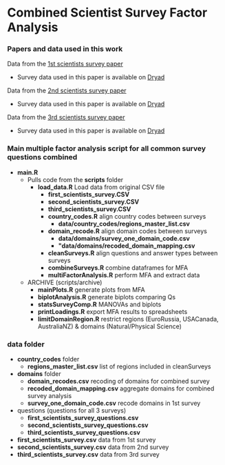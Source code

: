 # Combined Scientist Survey Factor Analysis
### Papers and data used in this work
Data from the [1st scientists survey paper](https://journals.plos.org/plosone/article?id=10.1371/journal.pone.0021101)

  * Survey data used in this paper is available on [Dryad](https://datadryad.org/stash/dataset/doi:10.5061/dryad.6t94p)

Data from the [2nd scientists survey paper](https://journals.plos.org/plosone/article?id=10.1371/journal.pone.0134826)

  * Survey data used in this paper is available on [Dryad](https://datadryad.org/stash/dataset/doi:10.5061/dryad.1ph92)

Data from the [3rd scientists survey paper](https://agupubs.onlinelibrary.wiley.com/doi/abs/10.1029/2018EA000461)

  * Survey data used in this paper is available on [Dryad](https://datadryad.org/stash/dataset/doi:10.5061/dryad.sv6t740)

### Main multiple factor analysis script for all common survey questions combined  
* **main.R**  
  * Pulls code from the **scripts** folder  
     * **load_data.R** Load data from original CSV file  
        * **first_scientists_survey.CSV**  
        * **second_scientists_survey.CSV**  
        * **third_scientists_survey.CSV**  
         * **country_codes.R** align country codes between surveys    
              * **data/country_codes/regions_master_list.csv**  
         * **domain_recode.R** align domain codes between surveys    
              * **data/domains/survey_one_domain_code.csv**  
              * **"data/domains/recoded_domain_mapping.csv**  
         * **cleanSurveys.R** align questions and answer types between surveys   
         * **combineSurveys.R** combine dataframes for MFA   
         * **multiFactorAnalysis.R** perform MFA and extract data  
  * ARCHIVE (scripts/archive)  
    * **mainPlots.R** generate plots from MFA   
    * **biplotAnalysis.R** generate biplots comparing Qs   
    * **statsSurveyComp.R** MANOVAs and biplots   
    * **printLoadings.R** export MFA results to spreadsheets
    * **limitDomainRegion.R** restrict regions (EuroRussia, USACanada, AustraliaNZ) & domains (Natural/Physical Science)

### **data** folder  
* **country_codes** folder  
    * **regions_master_list.csv** list of regions included in cleanSurveys  
* **domains** folder   
    * **domain_recodes.csv** recoding of domains for combined survey  
    * **recoded_domain_mapping.csv** aggregate domains for combined survey analysis    
    * **survey_one_domain_code.csv** recode domains in 1st survey  
* questions (questions for all 3 surveys)
    * **first_scientists_survey_questions.csv**
    * **second_scientists_survey_questions.csv**
    * **third_scientists_survey_questions.csv**
* **first_scientists_survey.csv** data from 1st survey  
* **second_scientists_survey.csv** data from 2nd survey  
* **third_scientists_survey.csv** data from 3rd survey  
